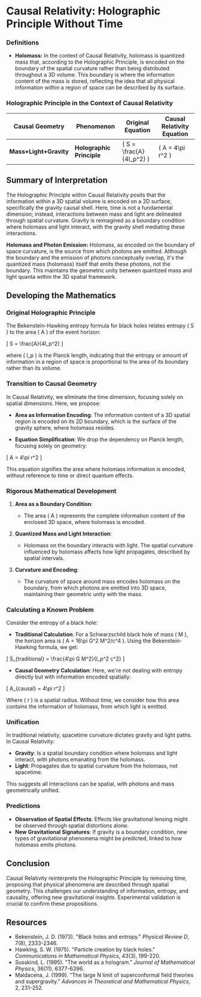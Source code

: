 # Causal Relativity: Holographic Principle Without Time

### Definitions

- **Holomass:** In the context of Causal Relativity, holomass is quantized mass that, according to the Holographic Principle, is encoded on the boundary of the spatial curvature rather than being distributed throughout a 3D volume. This boundary is where the information content of the mass is stored, reflecting the idea that all physical information within a region of space can be described by its surface.

### Holographic Principle in the Context of Causal Relativity

| **Causal Geometry** | **Phenomenon** | **Original Equation** | **Causal Relativity Equation** |
|---------------------|----------------|-----------------------|-------------------------------|
| **Mass+Light+Gravity** | **Holographic Principle** | \( S = \frac{A}{4l_p^2} \) | \( A = 4\pi r^2 \) |

## Summary of Interpretation

The Holographic Principle within Causal Relativity posits that the information within a 3D spatial volume is encoded on a 2D surface, specifically the gravity causal shell. Here, time is not a fundamental dimension; instead, interactions between mass and light are delineated through spatial curvature. Gravity is reimagined as a boundary condition where holomass and light interact, with the gravity shell mediating these interactions. 

**Holomass and Photon Emission:** Holomass, as encoded on the boundary of space curvature, is the source from which photons are emitted. Although the boundary and the emission of photons conceptually overlap, it's the quantized mass (holomass) itself that emits these photons, not the boundary. This maintains the geometric unity between quantized mass and light quanta within the 3D spatial framework.

## Developing the Mathematics

### Original Holographic Principle

The Bekenstein-Hawking entropy formula for black holes relates entropy \( S \) to the area \( A \) of the event horizon:

\[ S = \frac{A}{4l_p^2} \]

where \( l_p \) is the Planck length, indicating that the entropy or amount of information in a region of space is proportional to the area of its boundary rather than its volume.

### Transition to Causal Geometry

In Causal Relativity, we eliminate the time dimension, focusing solely on spatial dimensions. Here, we propose:

- **Area as Information Encoding**: The information content of a 3D spatial region is encoded on its 2D boundary, which is the surface of the gravity sphere, where holomass resides.

- **Equation Simplification**: We drop the dependency on Planck length, focusing solely on geometry:

\[ A = 4\pi r^2 \]

This equation signifies the area where holomass information is encoded, without reference to time or direct quantum effects.

### Rigorous Mathematical Development

1. **Area as a Boundary Condition**: 
   - The area \( A \) represents the complete information content of the enclosed 3D space, where holomass is encoded.

2. **Quantized Mass and Light Interaction**:
   - Holomass on the boundary interacts with light. The spatial curvature influenced by holomass affects how light propagates, described by spatial intervals.

3. **Curvature and Encoding**:
   - The curvature of space around mass encodes holomass on the boundary, from which photons are emitted into 3D space, maintaining their geometric unity with the mass.

### Calculating a Known Problem

Consider the entropy of a black hole:

- **Traditional Calculation**: For a Schwarzschild black hole of mass \( M \), the horizon area is \( A = 16\pi G^2 M^2/c^4 \). Using the Bekenstein-Hawking formula, we get:

\[ S_{traditional} = \frac{4\pi G M^2}{l_p^2 c^2} \]

- **Causal Geometry Calculation**: Here, we're not dealing with entropy directly but with information encoded spatially:

\[ A_{causal} = 4\pi r^2 \]

Where \( r \) is a spatial radius. Without time, we consider how this area contains the information of holomass, from which light is emitted.

### Unification

In traditional relativity, spacetime curvature dictates gravity and light paths. In Causal Relativity:

- **Gravity**: Is a spatial boundary condition where holomass and light interact, with photons emanating from the holomass.
- **Light**: Propagates due to spatial curvature from the holomass, not spacetime.

This suggests all interactions can be spatial, with photons and mass geometrically unified.

### Predictions

- **Observation of Spatial Effects**: Effects like gravitational lensing might be observed through spatial distortions alone.
- **New Gravitational Signatures**: If gravity is a boundary condition, new types of gravitational phenomena might be predicted, linked to how holomass emits photons.

## Conclusion

Causal Relativity reinterprets the Holographic Principle by removing time, proposing that physical phenomena are described through spatial geometry. This challenges our understanding of information, entropy, and causality, offering new gravitational insights. Experimental validation is crucial to confirm these propositions.

## Resources

- Bekenstein, J. D. (1973). "Black holes and entropy." *Physical Review D*, 7(8), 2333-2346.
- Hawking, S. W. (1975). "Particle creation by black holes." *Communications in Mathematical Physics*, 43(3), 199-220.
- Susskind, L. (1995). "The world as a hologram." *Journal of Mathematical Physics*, 36(11), 6377-6396.
- Maldacena, J. (1999). "The large N limit of superconformal field theories and supergravity." *Advances in Theoretical and Mathematical Physics*, 2, 231-252.
